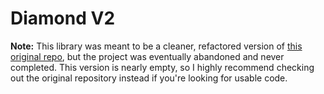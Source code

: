 # Diamond V2

**Note:** This library was meant to be a cleaner, refactored version of [this original repo](https://github.com/chmilhane), but the project was eventually abandoned and never completed.
This version is nearly empty, so I highly recommend checking out the original repository instead if you're looking for usable code.
